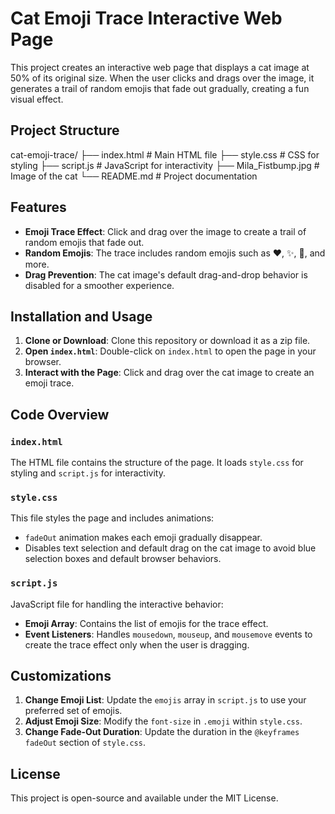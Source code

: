 # Cat Emoji Trace Interactive Web Page

This project creates an interactive web page that displays a cat image at 50% of its original size. When the user clicks and drags over the image, it generates a trail of random emojis that fade out gradually, creating a fun visual effect.

## Project Structure

cat-emoji-trace/ ├── index.html # Main HTML file ├── style.css # CSS for styling ├── script.js # JavaScript for interactivity ├── Mila_Fistbump.jpg # Image of the cat └── README.md # Project documentation


## Features

- **Emoji Trace Effect**: Click and drag over the image to create a trail of random emojis that fade out.
- **Random Emojis**: The trace includes random emojis such as ❤️, ✨, 🌟, and more.
- **Drag Prevention**: The cat image's default drag-and-drop behavior is disabled for a smoother experience.

## Installation and Usage

1. **Clone or Download**: Clone this repository or download it as a zip file.
2. **Open `index.html`**: Double-click on `index.html` to open the page in your browser.
3. **Interact with the Page**: Click and drag over the cat image to create an emoji trace.

## Code Overview

### `index.html`

The HTML file contains the structure of the page. It loads `style.css` for styling and `script.js` for interactivity.

### `style.css`

This file styles the page and includes animations:
- `fadeOut` animation makes each emoji gradually disappear.
- Disables text selection and default drag on the cat image to avoid blue selection boxes and default browser behaviors.

### `script.js`

JavaScript file for handling the interactive behavior:
- **Emoji Array**: Contains the list of emojis for the trace effect.
- **Event Listeners**: Handles `mousedown`, `mouseup`, and `mousemove` events to create the trace effect only when the user is dragging.

## Customizations

1. **Change Emoji List**: Update the `emojis` array in `script.js` to use your preferred set of emojis.
2. **Adjust Emoji Size**: Modify the `font-size` in `.emoji` within `style.css`.
3. **Change Fade-Out Duration**: Update the duration in the `@keyframes fadeOut` section of `style.css`.

## License

This project is open-source and available under the MIT License.
